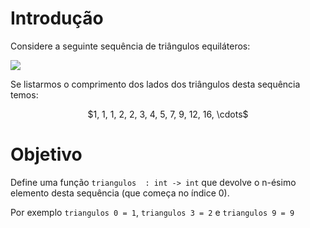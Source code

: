 <script>
MathJax = {
  loader: {load: ['input/asciimath', 'output/chtml']},
  asciimath: {
    delimiters: [['$','$'], ['`','`']]
  }
}
</script>

<script src="https://polyfill.io/v3/polyfill.min.js?features=es6"></script>
<script type="text/javascript" id="MathJax-script" async
  src="https://cdn.jsdelivr.net/npm/mathjax@3/es5/startup.js"></script>

# Introdução

Considere a seguinte sequência de triângulos equiláteros:

![](https://t1.daumcdn.net/cfile/tistory/2272113A566FC05815)

Se listarmos o comprimento dos lados dos triângulos desta sequência temos:

<center>$1, 1, 1, 2, 2, 3, 4, 5, 7, 9, 12, 16, \cdots$</center>

# Objetivo

Define uma função `triangulos  : int -> int` que devolve o n-ésimo elemento desta sequência (que começa no índice 0).

Por exemplo `triangulos 0 = 1`, `triangulos 3 = 2` e `triangulos 9 = 9`  